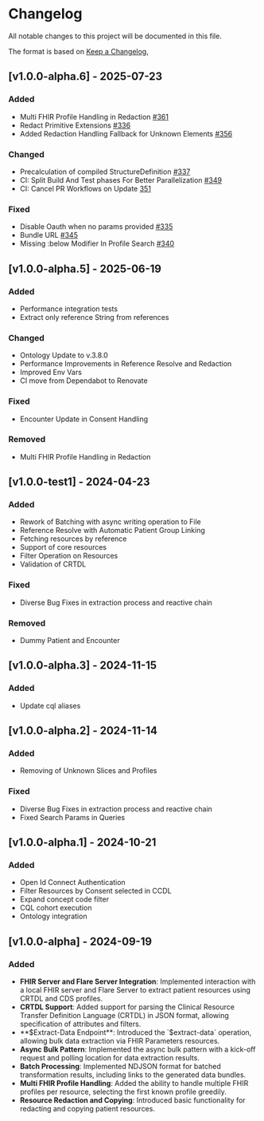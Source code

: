 # Changelog

All notable changes to this project will be documented in this file.

The format is based on [Keep a Changelog](https://keepachangelog.com/en/1.0.0/),

## [v1.0.0-alpha.6] - 2025-07-23

### Added

- Multi FHIR Profile Handling in Redaction [#361](https://github.com/medizininformatik-initiative/torch/pull/361)
- Redact Primitive Extensions [#336](https://github.com/medizininformatik-initiative/torch/pull/336)
- Added Redaction Handling Fallback for Unknown
  Elements [#356](https://github.com/medizininformatik-initiative/torch/pull/356)

### Changed

- Precalculation of compiled StructureDefinition [#337](https://github.com/medizininformatik-initiative/torch/pull/337)
- CI: Split Build And Test phases For Better
  Parallelization [#349](https://github.com/medizininformatik-initiative/torch/pull/349)
- CI: Cancel PR Workflows on Update [351](https://github.com/medizininformatik-initiative/torch/pull/351)

### Fixed

- Disable Oauth when no params provided [#335](https://github.com/medizininformatik-initiative/torch/pull/335)
- Bundle URL [#345](https://github.com/medizininformatik-initiative/torch/pull/345)
- Missing :below Modifier In Profile Search [#340](https://github.com/medizininformatik-initiative/torch/pull/340)

## [v1.0.0-alpha.5] - 2025-06-19

### Added

- Performance integration tests
- Extract only reference String from references

### Changed

- Ontology Update to v.3.8.0
- Performance Improvements in Reference Resolve and Redaction
- Improved Env Vars
- CI move from Dependabot to Renovate

### Fixed

- Encounter Update in Consent Handling

### Removed

- Multi FHIR Profile Handling in Redaction

## [v1.0.0-test1] - 2024-04-23

### Added

- Rework of Batching with async writing operation to File
- Reference Resolve with Automatic Patient Group Linking
- Fetching resources by reference
- Support of core resources
- Filter Operation on Resources
- Validation of CRTDL

### Fixed

- Diverse Bug Fixes in extraction process and reactive chain

### Removed

- Dummy Patient and Encounter

## [v1.0.0-alpha.3] - 2024-11-15

### Added

- Update cql aliases

## [v1.0.0-alpha.2] - 2024-11-14

### Added

- Removing of Unknown Slices and Profiles

### Fixed

- Diverse Bug Fixes in extraction process and reactive chain
- Fixed Search Params in Queries

## [v1.0.0-alpha.1] - 2024-10-21

### Added

- Open Id Connect Authentication
- Filter Resources by Consent selected in CCDL
- Expand concept code filter
- CQL cohort execution
- Ontology integration

## [v1.0.0-alpha] - 2024-09-19

### Added

- **FHIR Server and Flare Server Integration**: Implemented interaction with a local FHIR server and Flare Server to
  extract patient resources using CRTDL and CDS profiles.
- **CRTDL Support**: Added support for parsing the Clinical Resource Transfer Definition Language (CRTDL) in JSON
  format, allowing specification of attributes and filters.
- **$Extract-Data Endpoint**: Introduced the `$extract-data` operation, allowing bulk data extraction via FHIR
  Parameters resources.
- **Async Bulk Pattern**: Implemented the async bulk pattern with a kick-off request and polling location for data
  extraction results.
- **Batch Processing**: Implemented NDJSON format for batched transformation results, including links to the generated
  data bundles.
- **Multi FHIR Profile Handling**: Added the ability to handle multiple FHIR profiles per resource, selecting the first
  known profile greedily.
- **Resource Redaction and Copying**: Introduced basic functionality for redacting and copying patient resources.
